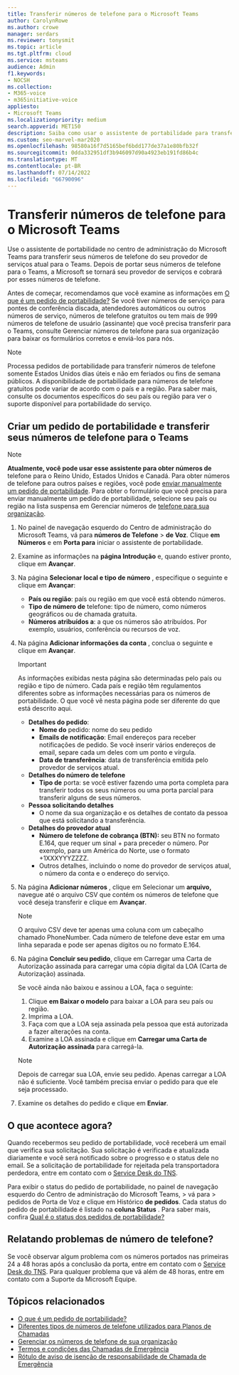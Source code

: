 ```yaml
---
title: Transferir números de telefone para o Microsoft Teams
author: CarolynRowe
ms.author: crowe
manager: serdars
ms.reviewer: tonysmit
ms.topic: article
ms.tgt.pltfrm: cloud
ms.service: msteams
audience: Admin
f1.keywords:
- NOCSH
ms.collection:
- M365-voice
- m365initiative-voice
appliesto:
- Microsoft Teams
ms.localizationpriority: medium
search.appverid: MET150
description: Saiba como usar o assistente de portabilidade para transferir seu número de telefone do provedor de serviços atual para o Microsoft Teams.
ms.custom: seo-marvel-mar2020
ms.openlocfilehash: 98580a16f7d5165bef6bdd177de37a1e80bfb32f
ms.sourcegitcommit: 0dda332951df3b946097d90a4923eb191fd86b4c
ms.translationtype: MT
ms.contentlocale: pt-BR
ms.lasthandoff: 07/14/2022
ms.locfileid: "66790096"
---
```

# <a name="transfer-phone-numbers-to-microsoft-teams"></a>Transferir números de telefone para o Microsoft Teams

Use o assistente de portabilidade no centro de administração do Microsoft Teams para transferir seus números de telefone do seu provedor de serviços atual para o Teams. Depois de portar seus números de telefone para o Teams, a Microsoft se tornará seu provedor de serviços e cobrará por esses números de telefone.

Antes de começar, recomendamos que você examine as informações em [O que é um pedido de portabilidade?](port-order-overview.md) Se você tiver números de serviço para pontes de conferência discada, atendedores automáticos ou outros números de serviço, números de telefone gratuitos ou tem mais de 999 números de telefone de usuário (assinante) que você precisa transferir para o Teams[](../manage-phone-numbers-for-your-organization/manage-phone-numbers-for-your-organization.md), consulte Gerenciar números de telefone para sua organização para baixar os formulários corretos e enviá-los para nós.

  > [!NOTE]
  > Processa pedidos de portabilidade para transferir números de telefone somente Estados Unidos dias úteis e não em feriados ou fins de semana públicos.
  > A disponibilidade de portabilidade para números de telefone gratuitos pode variar de acordo com o país e a região. Para saber mais, consulte os documentos específicos do seu país ou região para ver o suporte disponível para portabilidade do serviço.

## <a name="create-a-port-order-and-transfer-your-phone-numbers-to-teams"></a>Criar um pedido de portabilidade e transferir seus números de telefone para o Teams

> [!NOTE]
> **Atualmente, você pode usar esse assistente para obter números de** telefone para o Reino Unido, Estados Unidos e Canadá. Para obter números de telefone para outros países e regiões, você pode [enviar manualmente um pedido de portabilidade](manually-submit-port-order.md). Para obter o formulário que você precisa para enviar manualmente um pedido de portabilidade, selecione seu país ou região na lista suspensa em Gerenciar números de [telefone para sua organização](../manage-phone-numbers-for-your-organization/manage-phone-numbers-for-your-organization.md).

1. No painel de navegação esquerdo do Centro de administração do Microsoft Teams, vá para **números de Telefone** > **de Voz**. Clique **em Números** e em **Porta para** iniciar o assistente de portabilidade.
2. Examine as informações na **página Introdução** e, quando estiver pronto, clique em **Avançar**.
3. Na página **Selecionar local e tipo de número** , especifique o seguinte e clique em **Avançar**:

    - **País ou região**: país ou região em que você está obtendo números.
    - **Tipo de número de** telefone: tipo de número, como números geográficos ou de chamada gratuita.
    - **Números atribuídos a**: a que os números são atribuídos. Por exemplo, usuários, conferência ou recursos de voz.

4. Na página **Adicionar informações da conta** , conclua o seguinte e clique em **Avançar**.

    > [!IMPORTANT]
    > As informações exibidas nesta página são determinadas pelo país ou região e tipo de número. Cada país e região têm regulamentos diferentes sobre as informações necessárias para os números de portabilidade. O que você vê nesta página pode ser diferente do que está descrito aqui.

    - **Detalhes do pedido**: 
        - **Nome do** pedido: nome do seu pedido
        - **Emails de notificação**: Email endereços para receber notificações de pedido. Se você inserir vários endereços de email, separe cada um deles com um ponto e vírgula.
        - **Data de transferência**: data de transferência emitida pelo provedor de serviços atual.
    - **Detalhes do número de telefone**
        - **Tipo de** porta: se você estiver fazendo uma porta completa para transferir todos os seus números ou uma porta parcial para transferir alguns de seus números.
    - **Pessoa solicitando detalhes**  
        - O nome da sua organização e os detalhes de contato da pessoa que está solicitando a transferência.
    - **Detalhes do provedor atual**
        - **Número de telefone de cobrança (BTN):** seu BTN no formato E.164, que requer um sinal + para preceder o número. Por exemplo, para um América do Norte, use o formato +1XXXYYYZZZZ.
        - Outros detalhes, incluindo o nome do provedor de serviços atual, o número da conta e o endereço do serviço.
            
5. Na página **Adicionar números** , clique em Selecionar um **arquivo,** navegue até o arquivo CSV que contém os números de telefone que você deseja transferir e clique em **Avançar**.  

    > [!NOTE]
    > O arquivo CSV deve ter apenas uma coluna com um cabeçalho chamado PhoneNumber. Cada número de telefone deve estar em uma linha separada e pode ser apenas dígitos ou no formato E.164.

6. Na página **Concluir seu pedido**, clique em  Carregar uma Carta de Autorização assinada para carregar uma cópia digital da LOA (Carta de Autorização) assinada.

    Se você ainda não baixou e assinou a LOA, faça o seguinte:
    
    1. Clique **em Baixar o modelo** para baixar a LOA para seu país ou região. 
    2. Imprima a LOA.
    3. Faça com que a LOA seja assinada pela pessoa que está autorizada a fazer alterações na conta.
    4. Examine a LOA assinada e clique em **Carregar uma Carta de Autorização assinada** para carregá-la.

    > [!NOTE]
    > Depois de carregar sua LOA, envie seu pedido. Apenas carregar a LOA não é suficiente. Você também precisa enviar o pedido para que ele seja processado.

7. Examine os detalhes do pedido e clique em **Enviar**.


## <a name="what-happens-next"></a>O que acontece agora?

Quando recebermos seu pedido de portabilidade, você receberá um email que verifica sua solicitação. Sua solicitação é verificada e atualizada diariamente e você será notificado sobre o progresso e o status dele no email. Se a solicitação de portabilidade for rejeitada pela transportadora perdedora, entre em contato com o [Service Desk do TNS](../manage-phone-numbers-for-your-organization/contact-tns-service-desk.md).

Para exibir o status do pedido de portabilidade, no painel de navegação esquerdo do Centro de administração do Microsoft Teams,  >  vá para > pedidos de Porta de Voz e clique em Histórico **de pedidos**. Cada status do pedido de portabilidade é listado na **coluna Status** . Para saber mais, confira [Qual é o status dos pedidos de portabilidade?](port-order-status.md)


## <a name="reporting-telephone-number-issues"></a>Relatando problemas de número de telefone?
Se você observar algum problema com os números portados nas primeiras 24 a 48 horas após a conclusão da porta, entre em contato com o [Service Desk do TNS](../manage-phone-numbers-for-your-organization/contact-tns-service-desk.md). Para qualquer problema que vá além de 48 horas, entre em contato com a Suporte da Microsoft Equipe.

## <a name="related-topics"></a>Tópicos relacionados

- [O que é um pedido de portabilidade?](port-order-overview.md)
- [Diferentes tipos de números de telefone utilizados para Planos de Chamadas](../different-kinds-of-phone-numbers-used-for-calling-plans.md)
- [Gerenciar os números de telefone de sua organização](../manage-phone-numbers-for-your-organization/manage-phone-numbers-for-your-organization.md)
- [Termos e condições das Chamadas de Emergência](../emergency-calling-terms-and-conditions.md)
- [Rótulo de aviso de isenção de responsabilidade de Chamada de Emergência](https://github.com/MicrosoftDocs/OfficeDocs-SkypeForBusiness/blob/live/Teams/downloads/emergency-calling/emergency-calling-label-(en-us)-(v.1.0).zip?raw=true)
